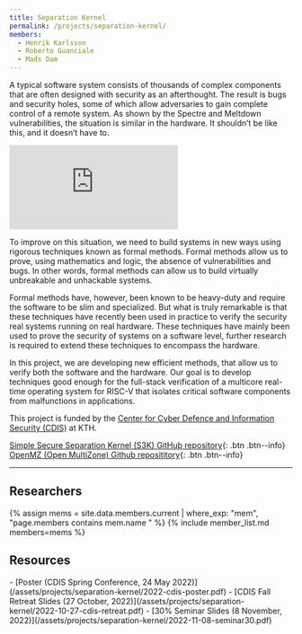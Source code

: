 ```yaml
---
title: Separation Kernel
permalink: /projects/separation-kernel/
members:
  - Henrik Karlsson
  - Roberto Guanciale
  - Mads Dam
---
```


A typical software system consists of thousands of complex components that are often designed with security as an afterthought. The result is bugs and security holes, some of which allow adversaries to gain complete control of a remote system. As shown by the Spectre and Meltdown vulnerabilities, the situation is similar in the hardware. It shouldn’t be like this, and it doesn’t have to.

<iframe  src="https://www.youtube.com/embed/sGE8CeWeMGE" title="YouTube video player" frameborder="0" allow="accelerometer; autoplay; clipboard-write; encrypted-media; gyroscope; picture-in-picture" allowfullscreen></iframe>

To improve on this situation, we need to build systems in new ways using rigorous techniques known as formal methods. Formal methods allow us to prove, using mathematics and logic, the absence of vulnerabilities and bugs. In other words, formal methods can allow us to build virtually unbreakable and unhackable systems.

Formal methods have, however, been known to be heavy-duty and require the software to be slim and specialized. But what is truly remarkable is that these techniques have recently been used in practice to verify the security real systems running on real hardware. These techniques have mainly been used to prove the security of systems on a software level, further research is required to extend these techniques to encompass the hardware.

In this project, we are developing new efficient methods, that allow us to verify both the software and the hardware. Our goal is to develop techniques good enough for the full-stack verification of a multicore real-time operating system for RISC-V that isolates critical software components from malfunctions in applications.

This project is funded by the <a href="https://www.kth.se/cdis">Center for Cyber Defence and Information Security (CDIS)</a> at KTH.

[Simple Secure Separation Kernel (S3K) GitHub repository](https://github.com/kth-step/separation-kernel){: .btn .btn--info}
[OpenMZ (Open MultiZone) Github reposititory](https://github.com/castor-software/openmz){: .btn .btn--info}

---

<h2>Researchers</h2>
{% assign mems = site.data.members.current | where_exp: "mem", "page.members contains mem.name " %}
{% include member_list.md members=mems %}

<div style="clear:both;"></div>

<h2>Resources</h2>
- [Poster (CDIS Spring Conference, 24 May 2022)](/assets/projects/separation-kernel/2022-cdis-poster.pdf)
- [CDIS Fall Retreat Slides (27 October, 2022)](/assets/projects/separation-kernel/2022-10-27-cdis-retreat.pdf)
- [30% Seminar Slides (8 November, 2022)](/assets/projects/separation-kernel/2022-11-08-seminar30.pdf)
